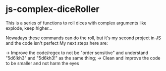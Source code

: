 # js-complex-diceRoller
This is a series of functions to roll dices with complex arguments like explode, keep higher...


Nowadays these commands can do the roll, but it's my second project in JS and the code isn't perfect
My next steps here are:

-> Improve the code/regex to not be "order sensitive" and understand "5d6!kh3" and "5d6kh3!" as the same thing;
-> Clean and improve the code to be smaller and not harm the eyes
